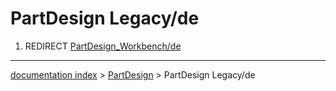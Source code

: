 # PartDesign Legacy/de
1.  REDIRECT [PartDesign\_Workbench/de](PartDesign_Workbench/de.md)

---
[documentation index](../README.md) > [PartDesign](PartDesign_Workbench.md) > PartDesign Legacy/de
